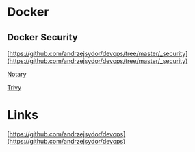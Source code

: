 # Docker

## Docker Security

[https://github.com/andrzejsydor/devops/tree/master/_security](https://github.com/andrzejsydor/devops/tree/master/_security)

[Notary](https://github.com/theupdateframework/notary)

[Trivy](https://github.com/aquasecurity/trivy)

# Links

[https://github.com/andrzejsydor/devops](https://github.com/andrzejsydor/devops)

